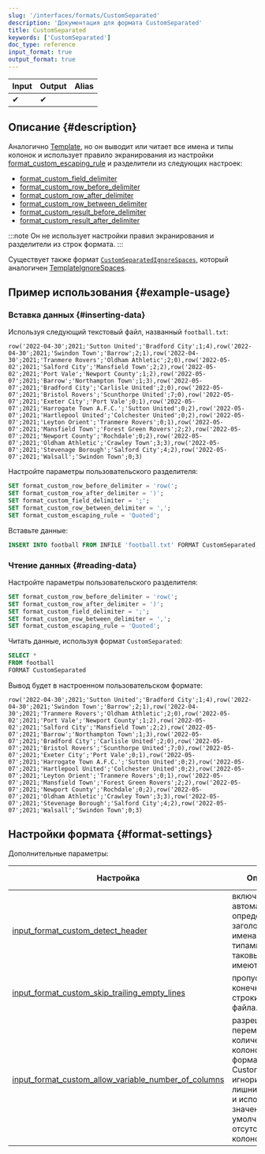 ```yaml
---
slug: '/interfaces/formats/CustomSeparated'
description: 'Документация для формата CustomSeparated'
title: CustomSeparated
keywords: ['CustomSeparated']
doc_type: reference
input_format: true
output_format: true
---
```

| Input | Output | Alias |
|-------|--------|-------|
| ✔     | ✔      |       |

## Описание {#description}

Аналогично [Template](../Template/Template.md), но он выводит или читает все имена и типы колонок и использует правило экранирования из настройки [format_custom_escaping_rule](../../../operations/settings/settings-formats.md/#format_custom_escaping_rule) и разделители из следующих настроек:

- [format_custom_field_delimiter](/operations/settings/settings-formats.md/#format_custom_field_delimiter)
- [format_custom_row_before_delimiter](/operations/settings/settings-formats.md/#format_custom_row_before_delimiter)
- [format_custom_row_after_delimiter](/operations/settings/settings-formats.md/#format_custom_row_after_delimiter)
- [format_custom_row_between_delimiter](/operations/settings/settings-formats.md/#format_custom_row_between_delimiter)
- [format_custom_result_before_delimiter](/operations/settings/settings-formats.md/#format_custom_result_before_delimiter)
- [format_custom_result_after_delimiter](/operations/settings/settings-formats.md/#format_custom_result_after_delimiter)

:::note
Он не использует настройки правил экранирования и разделители из строк формата.
:::

Существует также формат [`CustomSeparatedIgnoreSpaces`](../CustomSeparated/CustomSeparatedIgnoreSpaces.md), который аналогичен [TemplateIgnoreSpaces](../Template//TemplateIgnoreSpaces.md).

## Пример использования {#example-usage}

### Вставка данных {#inserting-data}

Используя следующий текстовый файл, названный `football.txt`:

```text
row('2022-04-30';2021;'Sutton United';'Bradford City';1;4),row('2022-04-30';2021;'Swindon Town';'Barrow';2;1),row('2022-04-30';2021;'Tranmere Rovers';'Oldham Athletic';2;0),row('2022-05-02';2021;'Salford City';'Mansfield Town';2;2),row('2022-05-02';2021;'Port Vale';'Newport County';1;2),row('2022-05-07';2021;'Barrow';'Northampton Town';1;3),row('2022-05-07';2021;'Bradford City';'Carlisle United';2;0),row('2022-05-07';2021;'Bristol Rovers';'Scunthorpe United';7;0),row('2022-05-07';2021;'Exeter City';'Port Vale';0;1),row('2022-05-07';2021;'Harrogate Town A.F.C.';'Sutton United';0;2),row('2022-05-07';2021;'Hartlepool United';'Colchester United';0;2),row('2022-05-07';2021;'Leyton Orient';'Tranmere Rovers';0;1),row('2022-05-07';2021;'Mansfield Town';'Forest Green Rovers';2;2),row('2022-05-07';2021;'Newport County';'Rochdale';0;2),row('2022-05-07';2021;'Oldham Athletic';'Crawley Town';3;3),row('2022-05-07';2021;'Stevenage Borough';'Salford City';4;2),row('2022-05-07';2021;'Walsall';'Swindon Town';0;3)
```

Настройте параметры пользовательского разделителя:

```sql
SET format_custom_row_before_delimiter = 'row(';
SET format_custom_row_after_delimiter = ')';
SET format_custom_field_delimiter = ';';
SET format_custom_row_between_delimiter = ',';
SET format_custom_escaping_rule = 'Quoted';
```

Вставьте данные:

```sql
INSERT INTO football FROM INFILE 'football.txt' FORMAT CustomSeparated;
```

### Чтение данных {#reading-data}

Настройте параметры пользовательского разделителя:

```sql
SET format_custom_row_before_delimiter = 'row(';
SET format_custom_row_after_delimiter = ')';
SET format_custom_field_delimiter = ';';
SET format_custom_row_between_delimiter = ',';
SET format_custom_escaping_rule = 'Quoted';
```

Читать данные, используя формат `CustomSeparated`:

```sql
SELECT *
FROM football
FORMAT CustomSeparated
```

Вывод будет в настроенном пользовательском формате:

```text
row('2022-04-30';2021;'Sutton United';'Bradford City';1;4),row('2022-04-30';2021;'Swindon Town';'Barrow';2;1),row('2022-04-30';2021;'Tranmere Rovers';'Oldham Athletic';2;0),row('2022-05-02';2021;'Port Vale';'Newport County';1;2),row('2022-05-02';2021;'Salford City';'Mansfield Town';2;2),row('2022-05-07';2021;'Barrow';'Northampton Town';1;3),row('2022-05-07';2021;'Bradford City';'Carlisle United';2;0),row('2022-05-07';2021;'Bristol Rovers';'Scunthorpe United';7;0),row('2022-05-07';2021;'Exeter City';'Port Vale';0;1),row('2022-05-07';2021;'Harrogate Town A.F.C.';'Sutton United';0;2),row('2022-05-07';2021;'Hartlepool United';'Colchester United';0;2),row('2022-05-07';2021;'Leyton Orient';'Tranmere Rovers';0;1),row('2022-05-07';2021;'Mansfield Town';'Forest Green Rovers';2;2),row('2022-05-07';2021;'Newport County';'Rochdale';0;2),row('2022-05-07';2021;'Oldham Athletic';'Crawley Town';3;3),row('2022-05-07';2021;'Stevenage Borough';'Salford City';4;2),row('2022-05-07';2021;'Walsall';'Swindon Town';0;3)
```

## Настройки формата {#format-settings}

Дополнительные параметры:

| Настройка                                                                                                                                                        | Описание                                                                                                                 | По умолчанию |
|----------------------------------------------------------------------------------------------------------------------------------------------------------------|-----------------------------------------------------------------------------------------------------------------------------|---------|
| [input_format_custom_detect_header](../../../operations/settings/settings-formats.md/#input_format_custom_detect_header)                                       | включает автоматическое определение заголовка с именами и типами, если таковые имеются.                                                          | `true`  |
| [input_format_custom_skip_trailing_empty_lines](../../../operations/settings/settings-formats.md/#input_format_custom_skip_trailing_empty_lines)               | пропускать конечные пустые строки в конце файла.                                                                              | `false` |
| [input_format_custom_allow_variable_number_of_columns](../../../operations/settings/settings-formats.md/#input_format_custom_allow_variable_number_of_columns) | разрешить переменное количество колонок в формате CustomSeparated, игнорировать лишние колонки и использовать значения по умолчанию для отсутствующих колонок. | `false` |
